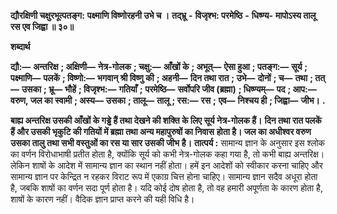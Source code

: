  **द्यौरक्षिणी चक्षुरभूत्पतङ्ग:** **पक्ष्माणि विष्णोरहनी उभे च ।** **तद्भ्रू** **-** **विजृश्भ: परमेष्ठि** **-** **धिष्ण्य-** **मापोऽस्य तालू रस एव जिह्वा ॥ ३०॥** 

**शब्दार्थ** 

**द्यौ:—** **अन्तरिक्ष** **; अक्षिणी—** **नेत्र-गोलक** **; चक्षु:—** **आँखों के** **; अभूत्—** **ऐसा हुआ** **; पतङ्ग:—** **सूर्य** **; पक्ष्माणि—** **पलकें** **; विष्णो:—** **भगवान् श्री विष्णु की** **; अहनी—** **दिन तथा रात** **; उभे—** **दोनों** **; च—** **तथा** **; तत्—** **उसका** **; भ्रू—** **भौहें** **; विजृश्भ:—** **गतियाँ** **;** **परमेष्ठि—** **सर्वोपरि जीव (ब्रह्मा)** **; धिष्ण्यम्—** **पद** **; आप:—** **वरुण, जल का स्वामी** **; अस्य—** **उसका** **; तालू—** **तालू** **; रस:—** **रस** **;** **एव—** **निश्चय ही** **; जिह्वा—** **जीभ।** **.** 

**बाह्य अन्तरिक्ष उसकी आँखों के गड्ढे हैं तथा देखने की शक्ति के लिए सूर्य नेत्र-गोलक हैं।** **दिन तथा रात पलकें हैं और उसकी भृकुटि की गतियों में ब्रह्मा तथा अन्य महापुरुषों का निवास** **होता है। जल का अधीश्वर वरुण उसका तालु तथा सभी वस्तुओं का रस या सार उसकी जीभ** **है।** **तात्पर्य :** सामान्य ज्ञान के अनुसार इस श्लोक का वर्णन विरोधाभाषी प्रतीत होता है, क्योंकि सूर्य को कभी नेत्र-गोलक कहा गया है, तो कभी बाह्य अन्तरिक्ष। लेकिन शाषों के आदेश में सामान्य ज्ञान का स्थान नहीं होता। हमें इन आदेशों को स्वीकार करना चाहिए और सामान्य ज्ञान पर केन्द्रित न रहकर विराट रूप में एकाग्र चित्त होना चाहिए। सामान्य ज्ञान सदैव अधूरा होता है, जबकि शाषों का वर्णन सदा पूर्ण होता है। यदि कोई दोष होता है, तो वह हमारी अपूर्णता के कारण होता है, शाषों के कारण नहीं। वैदिक ज्ञान प्राप्त करने की यही विधि है। 
